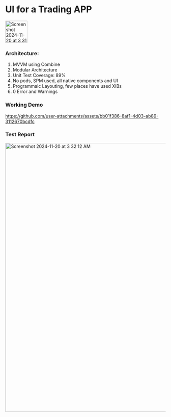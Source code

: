 # UI for a Trading APP
<img width="69" alt="Screenshot 2024-11-20 at 3 31 30 AM" src="https://github.com/user-attachments/assets/737d91cd-3cd9-47ac-9696-cc6d764af0d4">

### Architecture:
 
1. MVVM using Combine
2. Modular Architecture
3. Unit Test Coverage: 89%
4. No pods, SPM used, all native components and UI
5. Programmaic Layouting, few places have used XIBs
6. 0 Error and Warnings



### Working Demo

https://github.com/user-attachments/assets/bb01f386-8af1-4d03-ab89-3112670bcdfc

### Test Report

<img width="843" alt="Screenshot 2024-11-20 at 3 32 12 AM" src="https://github.com/user-attachments/assets/a75c0afb-3fad-4911-ab12-e0b0d1670fe0">

